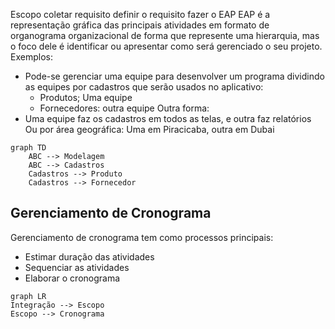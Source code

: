 Escopo
coletar requisito
definir o requisito
fazer o EAP
EAP é a representação gráfica das principais atividades em formato de organograma organizacional de forma que represente uma hierarquia, mas o foco dele é identificar ou apresentar como será gerenciado o seu projeto.
Exemplos:
- Pode-se gerenciar uma equipe para desenvolver um programa dividindo as equipes por cadastros que serão usados no aplicativo:
	- Produtos; Uma equipe
	- Fornecedores: outra equipe
Outra forma:
- Uma equipe faz os cadastros em todos as telas, e outra faz relatórios
Ou por área geográfica: Uma em Piracicaba, outra em Dubai

```mermaid
graph TD
    ABC --> Modelagem
    ABC --> Cadastros
    Cadastros --> Produto
    Cadastros --> Fornecedor
```

## Gerenciamento de Cronograma
Gerenciamento de cronograma tem como processos principais:
- Estimar duração das atividades
- Sequenciar as atividades
- Elaborar o cronograma

```mermaid
graph LR
Integração --> Escopo 
Escopo --> Cronograma
```
<!--stackedit_data:
eyJoaXN0b3J5IjpbLTE1NTcyMDYxNDZdfQ==
-->